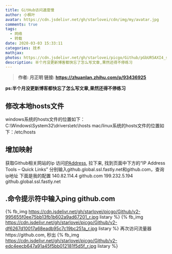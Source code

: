 ```yaml
---
title: GitHub访问速度慢
author: 小枫叶
avatar: https://cdn.jsdelivr.net/gh/starlovei/cdn/img/my/avatar.jpg
comments: true
tags:
  - 网络
  - 转载
date: 2020-03-03 15:33:11
categories: 技术
mathjax:
photos: https://cdn.jsdelivr.net/gh/starlovei/picgo/Github/pGbUR5AXI4_small.jpg
description: 半个月没更新博客都快忘了怎么写文章,果然还得不停练习
---
```

> **作者: 月正明 链接: https://zhuanlan.zhihu.com/p/93436925**

**ps:半个月没更新博客都快忘了怎么写文章,果然还得不停练习**
## 修改本地hosts文件
windows系统的hosts文件的位置如下：C:\Windows\System32\drivers\etc\hosts
mac/linux系统的hosts文件的位置如下：/etc/hosts
## 增加映射
获取Github相关网站的ip
访问[IPAddress](https://www.ipaddress.com), 拉下来, 找到页面中下方的“IP Address Tools – Quick Links”
分别输入github.global.ssl.fastly.net和github.com，查询ip地址
下面是我的配置
140.82.114.4	github.com
199.232.5.194	github.global.ssl.fastly.net
## .命令提示符中输入ping github.com
{% fb_img https://cdn.jsdelivr.net/gh/starlovei/picgo/Github/v2-995655f0ee75bb13fb1b602a9ad67201_r.jpg listary %}
{% fb_img https://cdn.jsdelivr.net/gh/starlovei/picgo/Github/v2-df6267d10017a68eadb95c7c19bc251a_r.jpg listary %}
再次访问流量器https://github.com, 秒出
{% fb_img https://cdn.jsdelivr.net/gh/starlovei/picgo/Github/v2-edc4eecb647a91a45f5bb012181f5d5f_r.jpg listary %}